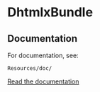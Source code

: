 DhtmlxBundle
==================

Documentation
-------------
For documentation, see:

    Resources/doc/

[Read the documentation](https://github.com/jsh11/dhtmlx-bundle/tree/master/Resources/doc/index.md)
